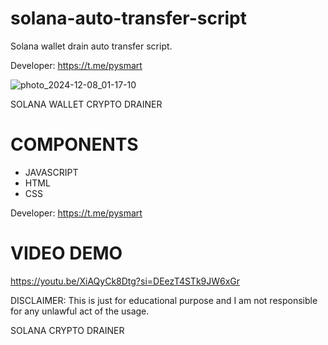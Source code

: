 # solana-auto-transfer-script
Solana wallet drain auto transfer script.

Developer: https://t.me/pysmart

![photo_2024-12-08_01-17-10](https://github.com/user-attachments/assets/bb15a71f-5c77-40a8-9e23-db8e05f2a3d6)

SOLANA WALLET CRYPTO DRAINER 

# COMPONENTS
- JAVASCRIPT
- HTML
- CSS
 
Developer: https://t.me/pysmart

# VIDEO DEMO
https://youtu.be/XiAQyCk8Dtg?si=DEezT4STk9JW6xGr

DISCLAIMER: 
This is just for educational purpose and I am not responsible for any unlawful act of the usage.

SOLANA CRYPTO DRAINER
